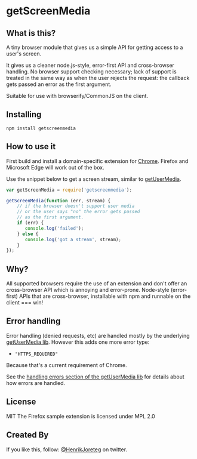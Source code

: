 # getScreenMedia

## What is this?

A tiny browser module that gives us a simple API for getting access to a user's screen.

It gives us a cleaner node.js-style, error-first API and cross-browser handling. No browser support checking necessary; lack of support is treated in the same way as when the user rejects the request: the callback gets passed an error as the first argument.

Suitable for use with browserify/CommonJS on the client.

## Installing

```
npm install getscreenmedia
```

## How to use it

First build and install a domain-specific extension for [Chrome](https://github.com/otalk/getScreenMedia/tree/master/chrome-extension-sample). 
Firefox and Microsoft Edge will work out of the box.

Use the snippet below to get a screen stream, similar to [getUserMedia](https://github.com/otalk/getUserMedia).
```js
var getScreenMedia = require('getscreenmedia');

getScreenMedia(function (err, stream) {
    // if the browser doesn't support user media
    // or the user says "no" the error gets passed
    // as the first argument.
    if (err) {
       console.log('failed');
    } else {
       console.log('got a stream', stream);  
    }
});
```


## Why?

All supported browsers require the use of an extension and don't offer an cross-browser API which is annoying and error-prone. 
Node-style (error-first) APIs that are cross-browser, installable with npm and runnable on the client === win!

## Error handling

Error handling (denied requests, etc) are handled mostly by the underlying [getUserMedia lib](https://github.com/HenrikJoreteg/getUserMedia).
 However this adds one more error type:

- `"HTTPS_REQUIRED"`

Because that's a current requirement of Chrome.

See the [handling errors section of the getUserMedia lib](https://github.com/HenrikJoreteg/getUserMedia#handling-errors-summary) for details about how errors are handled.


## License

MIT
The Firefox sample extension is licensed under MPL 2.0

## Created By

If you like this, follow: [@HenrikJoreteg](http://twitter.com/henrikjoreteg) on twitter.
